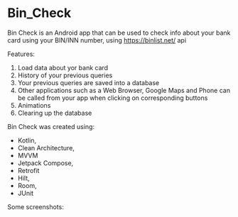 # Bin_Check

Bin Check is an Android app that can be used to check info about your bank card using your BIN/INN number, using https://binlist.net/ api

Features:
1) Load data about yor bank card
2) History of your previous queries
3) Your previous queries are saved into a database
4) Other applications such as a Web Browser, Google Maps and Phone can be called from your app when clicking on corresponding buttons
5) Animations
6) Clearing up the database

Bin Check was created using: 
- Kotlin, 
- Clean Architecture,
- MVVM
- Jetpack Compose, 
- Retrofit
- Hilt, 
- Room,
- JUnit

Some screenshots:
